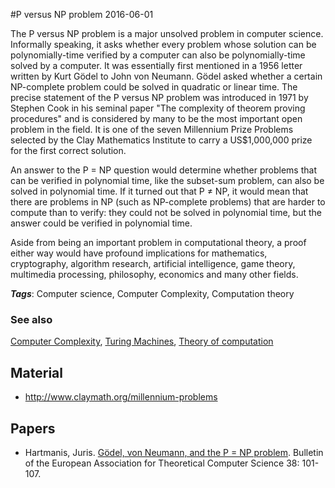 
#P versus NP problem
2016-06-01

The P versus NP problem is a major unsolved problem in computer science. Informally speaking, it asks whether every problem whose solution can be polynomially-time verified by a computer can also be polynomially-time solved by a computer. It was essentially first mentioned in a 1956 letter written by Kurt Gödel to John von Neumann. Gödel asked whether a certain NP-complete problem could be solved in quadratic or linear time. The precise statement of the P versus NP problem was introduced in 1971 by Stephen Cook in his seminal paper "The complexity of theorem proving procedures" and is considered by many to be the most important open problem in the field. It is one of the seven Millennium Prize Problems selected by the Clay Mathematics Institute to carry a US$1,000,000 prize for the first correct solution.

An answer to the P = NP question would determine whether problems that can be verified in polynomial time, like the subset-sum problem, can also be solved in polynomial time. If it turned out that P ≠ NP, it would mean that there are problems in NP (such as NP-complete problems) that are harder to compute than to verify: they could not be solved in polynomial time, but the answer could be verified in polynomial time.

Aside from being an important problem in computational theory, a proof either way would have profound implications for mathematics, cryptography, algorithm research, artificial intelligence, game theory, multimedia processing, philosophy, economics and many other fields.

***Tags***: Computer science, Computer Complexity, Computation theory

### See also
[Computer Complexity](/computer_complexity), [Turing Machines](/turing_machines), [Theory of computation](/theory_of_computation)
## Material
* http://www.claymath.org/millennium-problems

## Papers
* Hartmanis, Juris. [Gödel, von Neumann, and the P = NP problem](http://ecommons.library.cornell.edu/bitstream/1813/6910/1/89-994.pdf). Bulletin of the European Association for Theoretical Computer Science 38: 101-107.


